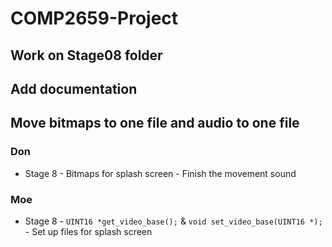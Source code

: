 # COMP2659-Project

## Work on Stage08 folder

## Add documentation
## Move bitmaps to one file and audio to one file

### Don
- Stage 8 - Bitmaps for splash screen
		  - Finish the movement sound 

### Moe
- Stage 8 - `UINT16 *get_video_base();` & `void set_video_base(UINT16 *);`
          - Set up files for splash screen
